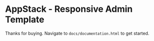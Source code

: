 # AppStack - Responsive Admin Template

Thanks for buying. Navigate to `docs/documentation.html` to get started.
